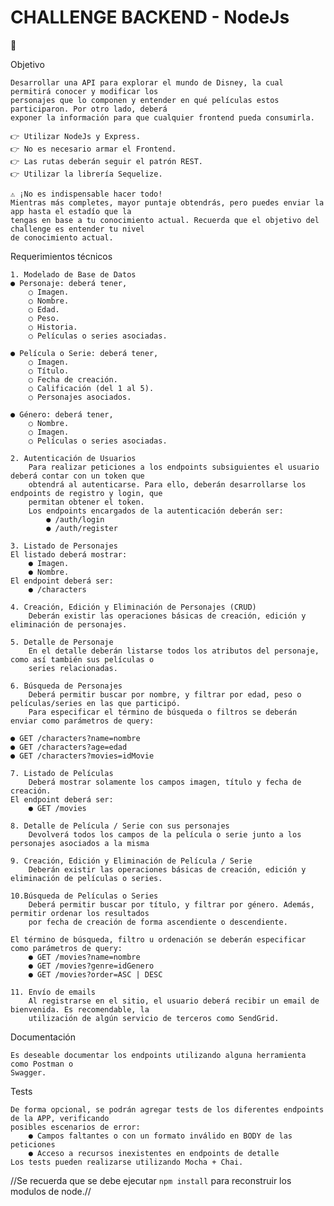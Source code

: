 # CHALLENGE BACKEND - NodeJs
🚀

Objetivo

    Desarrollar una API para explorar el mundo de Disney, la cual permitirá conocer y modificar los
    personajes que lo componen y entender en qué películas estos participaron. Por otro lado, deberá
    exponer la información para que cualquier frontend pueda consumirla.

    👉 Utilizar NodeJs y Express.
    👉 No es necesario armar el Frontend.
    👉 Las rutas deberán seguir el patrón REST.
    👉 Utilizar la librería Sequelize.

    ⚠️ ¡No es indispensable hacer todo!
    Mientras más completes, mayor puntaje obtendrás, pero puedes enviar la app hasta el estadío que la
    tengas en base a tu conocimiento actual. Recuerda que el objetivo del challenge es entender tu nivel
    de conocimiento actual.

Requerimientos técnicos

    1. Modelado de Base de Datos
    ● Personaje: deberá tener,
        ○ Imagen.
        ○ Nombre.
        ○ Edad.
        ○ Peso.
        ○ Historia.
        ○ Películas o series asociadas.

    ● Película o Serie: deberá tener,
        ○ Imagen.
        ○ Título.
        ○ Fecha de creación.
        ○ Calificación (del 1 al 5).
        ○ Personajes asociados.

    ● Género: deberá tener,
        ○ Nombre.
        ○ Imagen.
        ○ Películas o series asociadas.

    2. Autenticación de Usuarios
        Para realizar peticiones a los endpoints subsiguientes el usuario deberá contar con un token que
        obtendrá al autenticarse. Para ello, deberán desarrollarse los endpoints de registro y login, que
        permitan obtener el token.
        Los endpoints encargados de la autenticación deberán ser:
            ● /auth/login
            ● /auth/register

    3. Listado de Personajes
    El listado deberá mostrar:
        ● Imagen.
        ● Nombre.
    El endpoint deberá ser:
        ● /characters

    4. Creación, Edición y Eliminación de Personajes (CRUD)
        Deberán existir las operaciones básicas de creación, edición y eliminación de personajes.

    5. Detalle de Personaje
        En el detalle deberán listarse todos los atributos del personaje, como así también sus películas o
        series relacionadas.

    6. Búsqueda de Personajes
        Deberá permitir buscar por nombre, y filtrar por edad, peso o películas/series en las que participó.
        Para especificar el término de búsqueda o filtros se deberán enviar como parámetros de query:

    ● GET /characters?name=nombre
    ● GET /characters?age=edad
    ● GET /characters?movies=idMovie

    7. Listado de Películas
        Deberá mostrar solamente los campos imagen, título y fecha de creación.
    El endpoint deberá ser:
        ● GET /movies

    8. Detalle de Película / Serie con sus personajes
        Devolverá todos los campos de la película o serie junto a los personajes asociados a la misma

    9. Creación, Edición y Eliminación de Película / Serie
        Deberán existir las operaciones básicas de creación, edición y eliminación de películas o series.

    10.Búsqueda de Películas o Series
        Deberá permitir buscar por título, y filtrar por género. Además, permitir ordenar los resultados
        por fecha de creación de forma ascendiente o descendiente.

    El término de búsqueda, filtro u ordenación se deberán especificar como parámetros de query:
        ● GET /movies?name=nombre
        ● GET /movies?genre=idGenero
        ● GET /movies?order=ASC | DESC

    11. Envío de emails
        Al registrarse en el sitio, el usuario deberá recibir un email de bienvenida. Es recomendable, la
        utilización de algún servicio de terceros como SendGrid.

Documentación

    Es deseable documentar los endpoints utilizando alguna herramienta como Postman o
    Swagger.

Tests

    De forma opcional, se podrán agregar tests de los diferentes endpoints de la APP, verificando
    posibles escenarios de error:
        ● Campos faltantes o con un formato inválido en BODY de las peticiones
        ● Acceso a recursos inexistentes en endpoints de detalle
    Los tests pueden realizarse utilizando Mocha + Chai.


//Se recuerda que se debe ejecutar ```npm install``` para reconstruir los modulos de node.//